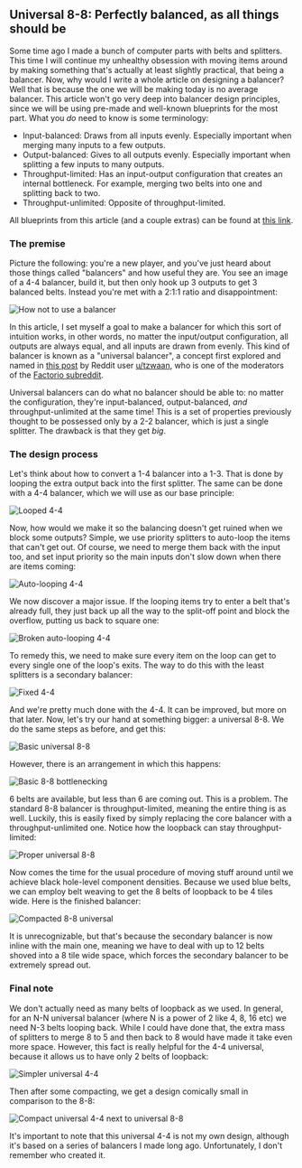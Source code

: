 ## Universal 8-8: Perfectly balanced, as all things should be

Some time ago I made a bunch of computer parts with belts and splitters. This time I will continue my unhealthy obsession with moving items around by making something that's actually at least slightly practical, that being a balancer. Now, why would I write a whole article on designing a balancer? Well that is because the one we will be making today is no average balancer. This article won't go very deep into balancer design principles, since we will be using pre-made and well-known blueprints for the most part. What you *do* need to know is some terminology:

* Input-balanced: Draws from all inputs evenly. Especially important when merging many inputs to a few outputs.
* Output-balanced: Gives to all outputs evenly. Especially important when splitting a few inputs to many outputs.
* Throughput-limited: Has an input-output configuration that creates an internal bottleneck. For example, merging two belts into one and splitting back to two.
* Throughput-unlimited: Opposite of throughput-limited.

All blueprints from this article (and a couple extras) can be found at [this link](https://controlc.com/c21ae405).

### The premise

Picture the following: you're a new player, and you've just heard about those things called "balancers" and how useful they are. You see an image of a 4-4 balancer, build it, but then only hook up 3 outputs to get 3 balanced belts. Instead you're met with a 2:1:1 ratio and disappointment:

![How not to use a balancer](https://cdn.discordapp.com/attachments/699618487097884723/813449477028446269/unknown.png)

In this article, I set myself a goal to make a balancer for which this sort of intuition works, in other words, no matter the input/output configuration, all outputs are always equal, and all inputs are drawn from evenly. This kind of balancer is known as a "universal balancer", a concept first explored and named in [this post](https://www.reddit.com/r/factorio/comments/a5ferf/i_present_to_you_the_44_universal_balancer/) by Reddit user [u/tzwaan](https://www.reddit.com/user/tzwaan), who is one of the moderators of the [Factorio subreddit](https://www.reddit.com/r/factorio).

Universal balancers can do what no balancer should be able to: no matter the configuration, they're input-balanced, output-balanced, *and* throughput-unlimited at the same time! This is a set of properties previously thought to be possessed only by a 2-2 balancer, which is just a single splitter. The drawback is that they get *big*.

### The design process

Let's think about how to convert a 1-4 balancer into a 1-3. That is done by looping the extra output back into the first splitter. The same can be done with a 4-4 balancer, which we will use as our base principle:

![Looped 4-4](https://cdn.discordapp.com/attachments/699618487097884723/813449600852819968/unknown.png)

Now, how would we make it so the balancing doesn't get ruined when we block some outputs? Simple, we use priority splitters to auto-loop the items that can't get out. Of course, we need to merge them back with the input too, and set input priority so the main inputs don't slow down when there are items coming:

![Auto-looping 4-4](https://cdn.discordapp.com/attachments/699618487097884723/813449812728217640/unknown.png)

We now discover a major issue. If the looping items try to enter a belt that's already full, they just back up all the way to the split-off point and block the overflow, putting us back to square one:

![Broken auto-looping 4-4](https://cdn.discordapp.com/attachments/699618487097884723/813450086234587156/unknown.png)

To remedy this, we need to make sure every item on the loop can get to every single one of the loop's exits. The way to do this with the least splitters is a secondary balancer:

![Fixed 4-4](https://cdn.discordapp.com/attachments/699618487097884723/813450357639872553/unknown.png)

And we're pretty much done with the 4-4. It can be improved, but more on that later. Now, let's try our hand at something bigger: a universal 8-8. We do the same steps as before, and get this:

![Basic universal 8-8](https://cdn.discordapp.com/attachments/699618487097884723/813450635667832842/unknown.png)

However, there is an arrangement in which this happens:

![Basic 8-8 bottlenecking](https://cdn.discordapp.com/attachments/699618487097884723/813450849481130012/unknown.png)

6 belts are available, but less than 6 are coming out. This is a problem. The standard 8-8 balancer is throughput-limited, meaning the entire thing is as well. Luckily, this is easily fixed by simply replacing the core balancer with a throughput-unlimited one. Notice how the loopback can stay throughput-limited:

![Proper universal 8-8](https://cdn.discordapp.com/attachments/699618487097884723/813451151625289778/unknown.png)

Now comes the time for the usual procedure of moving stuff around until we achieve black hole-level component densities. Because we used blue belts, we can employ belt weaving to get the 8 belts of loopback to be 4 tiles wide. Here is the finished balancer:

![Compacted 8-8 universal](https://cdn.discordapp.com/attachments/699618487097884723/813451640144658432/unknown.png)

It is unrecognizable, but that's because the secondary balancer is now inline with the main one, meaning we have to deal with up to 12 belts shoved into a 8 tile wide space, which forces the secondary balancer to be extremely spread out.

### Final note

We don't actually need as many belts of loopback as we used. In general, for an N-N universal balancer (where N is a power of 2 like 4, 8, 16 etc) we need N-3 belts looping back. While I could have done that, the extra mass of splitters to merge 8 to 5 and then back to 8 would have made it take even more space. However, this fact is really helpful for the 4-4 universal, because it allows us to have only 2 belts of loopback:

![Simpler universal 4-4](https://cdn.discordapp.com/attachments/699618487097884723/813451928238948372/unknown.png)

Then after some compacting, we get a design comically small in comparison to the 8-8:

![Compact universal 4-4 next to universal 8-8](https://cdn.discordapp.com/attachments/699618487097884723/813452464120528896/unknown.png)

It's important to note that this universal 4-4 is not my own design, although it's based on a series of balancers I made long ago. Unfortunately, I don't remember who created it.